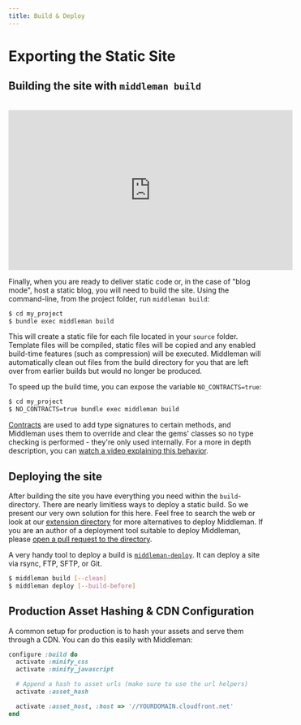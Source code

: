```yaml
---
title: Build & Deploy
---
```


# Exporting the Static Site

## Building the site with `middleman build`

<br><iframe width="560" height="315" src="https://www.youtube.com/embed/S8b-aKlRdOs?rel=0" frameborder="0" allowfullscreen></iframe><br>

Finally, when you are ready to deliver static code or, in the case of "blog
mode", host a static blog, you will need to build the site. Using the
command-line, from the project folder, run `middleman build`:

```bash
$ cd my_project
$ bundle exec middleman build
```

This will create a static file for each file located in your `source` folder.
Template files will be compiled, static files will be copied and any enabled
build-time features (such as compression) will be executed. Middleman will
automatically clean out files from the build directory for you that are left
over from earlier builds but would no longer be produced.

To speed up the build time, you can expose the variable `NO_CONTRACTS=true`:

```bash
$ cd my_project
$ NO_CONTRACTS=true bundle exec middleman build
```

[Contracts] are used to add type signatures to certain methods, and Middleman
uses them to override and clear the gems' classes so no type checking is
performed - they're only used internally. For a more in depth description,
you can [watch a video explaining this behavior][youtube].

## Deploying the site

After building the site you have everything you need within the
`build`-directory. There are nearly limitless ways to deploy a static build. So
we present our very own solution for this here. Feel free to search the web or
look at our [extension directory] for more alternatives to deploy Middleman. If
you are an author of a deployment tool suitable to deploy Middleman, please
[open a pull request to the directory][directory].

A very handy tool to deploy a build is [`middleman-deploy`]. It can deploy a
site via rsync, FTP, SFTP, or Git.

```bash
$ middleman build [--clean]
$ middleman deploy [--build-before]
```

## Production Asset Hashing & CDN Configuration

A common setup for production is to hash your assets and serve them through a
CDN. You can do this easily with Middleman:

```ruby
configure :build do
  activate :minify_css
  activate :minify_javascript

  # Append a hash to asset urls (make sure to use the url helpers)
  activate :asset_hash

  activate :asset_host, :host => '//YOURDOMAIN.cloudfront.net'
end
```

  [extension directory]: https://directory.middlemanapp.com/#/extensions/deployment
  [directory]: https://github.com/middleman/middleman-directory
  [`middleman-deploy`]: https://github.com/middleman-contrib/middleman-deploy
  [youtube]: https://www.youtube.com/watch?v=W7qj_WFClls
  [contracts]: https://github.com/egonSchiele/contracts.ruby
